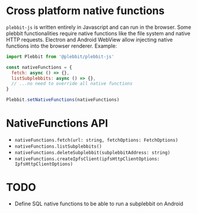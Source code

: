 # Cross platform native functions

`plebbit-js` is written entirely in Javascript and can run in the browser. Some plebbit functionalities require native functions like the file system and native HTTP requests. Electron and Android WebView allow injecting native functions into the browser renderer. Example: 

```javascript
import Plebbit from '@plebbit/plebbit-js'

const nativeFunctions = {
  fetch: async () => {},
  listSubplebbits: async () => {},
  // ...no need to override all native functions
}

Plebbit.setNativeFunctions(nativeFunctions)
```

# NativeFunctions API

- `nativeFunctions.fetch(url: string, fetchOptions: FetchOptions)`
- `nativeFunctions.listSubplebbits()`
- `nativeFunctions.deleteSubplebbit(subplebbitAddress: string)`
- `nativeFunctions.createIpfsClient(ipfsHttpClientOptions: IpfsHttpClientOptions)`

# TODO

- Define SQL native functions to be able to run a subplebbit on Android
